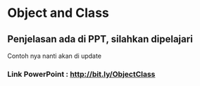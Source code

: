 # Object and Class

## Penjelasan ada di PPT, silahkan dipelajari

Contoh nya nanti akan di update

### Link PowerPoint : http://bit.ly/ObjectClass
